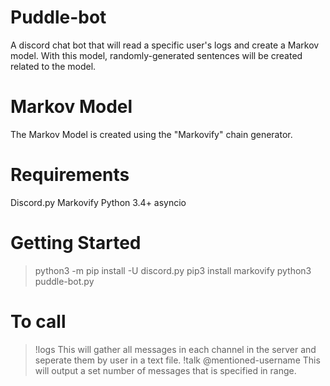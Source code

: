 # Puddle-bot

A discord chat bot that will read a specific user's logs and create a Markov model. With this model, randomly-generated sentences will be created related to the model.

# Markov Model
The Markov Model is created using the "Markovify" chain generator.

# Requirements
Discord.py
Markovify
Python 3.4+
asyncio

# Getting Started
> python3 -m pip install -U discord.py
> pip3 install markovify
> python3 puddle-bot.py

# To call
> !logs
This will gather all messages in each channel in the server and seperate them by user in a text file.
>!talk @mentioned-username
This will output a set number of messages that is specified in range. 
